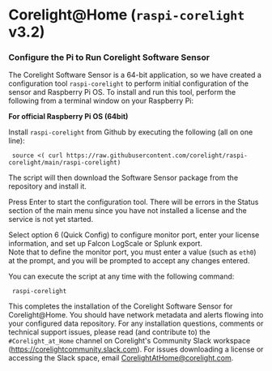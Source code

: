 # Corelight@Home (`raspi-corelight` v3.2)

### Configure the Pi to Run Corelight Software Sensor 

The Corelight Software Sensor is a 64-bit application, so we have created a configuration tool `raspi-corelight` to perform initial configuration of the sensor and Raspberry Pi OS.  To install and run this tool, perform the following from a terminal window on your Raspberry Pi:

**For official Raspberry Pi OS (64bit)**

Install `raspi-corelight` from Github by executing the following (all on one line):

     source <( curl https://raw.githubusercontent.com/corelight/raspi-corelight/main/raspi-corelight)

The script will then download the Software Sensor package from the repository and install it.  

Press Enter to start the configuration tool. There will be errors in the Status section of the main menu since you have not installed a license and the service is not yet started. 
 
Select option 6 (Quick Config) to configure monitor port, enter your license information, and set up Falcon LogScale or Splunk export.  
Note that to define the monitor port, you must enter a value (such as `eth0`) at the prompt, and you will be prompted to accept any changes entered. 

You can execute the script at any time with the following command:

     raspi-corelight

This completes the installation of the Corelight Software Sensor for Corelight@Home.  You should have network metadata and alerts flowing into your configured data repository. For any installation questions, comments or technical support issues, please read (and contribute to) the `#Corelight_at_Home` channel on Corelight's Community Slack workspace (https://corelightcommunity.slack.com). For issues downloading a license or accessing the Slack space, email CorelightAtHome@corelight.com.


